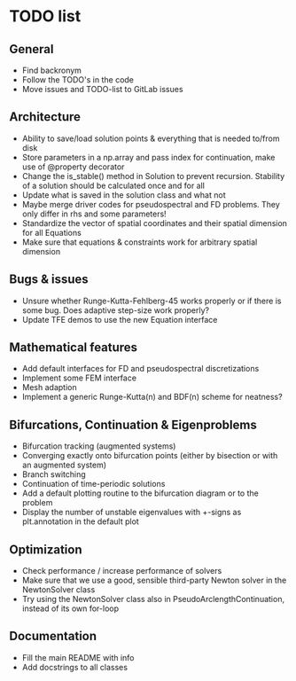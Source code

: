 
# TODO list

## General

- Find backronym
- Follow the TODO's in the code
- Move issues and TODO-list to GitLab issues

## Architecture

- Ability to save/load solution points & everything that is needed to/from disk
- Store parameters in a np.array and pass index for continuation, make use of @property decorator
- Change the is_stable() method in Solution to prevent recursion. Stability of a solution should be calculated once and for all
- Update what is saved in the solution class and what not
- Maybe merge driver codes for pseudospectral and FD problems. They only differ in rhs and some parameters!
- Standardize the vector of spatial coordinates and their spatial dimension for all Equations
- Make sure that equations & constraints work for arbitrary spatial dimension

## Bugs & issues

- Unsure whether Runge-Kutta-Fehlberg-45 works properly or if there is some bug. Does adaptive step-size work properly?
- Update TFE demos to use the new Equation interface

## Mathematical features

- Add default interfaces for FD and pseudospectral discretizations
- Implement some FEM interface
- Mesh adaption
- Implement a generic Runge-Kutta(n) and BDF(n) scheme for neatness?

## Bifurcations, Continuation & Eigenproblems

- Bifurcation tracking (augmented systems)
- Converging exactly onto bifurcation points (either by bisection or with an augmented system)
- Branch switching
- Continuation of time-periodic solutions
- Add a default plotting routine to the bifurcation diagram or to the problem
- Display the number of unstable eigenvalues with +-signs as plt.annotation in the default plot

## Optimization

- Check performance / increase performance of solvers
- Make sure that we use a good, sensible third-party Newton solver in the NewtonSolver class
- Try using the NewtonSolver class also in PseudoArclengthContinuation, instead of its own for-loop

## Documentation

- Fill the main README with info
- Add docstrings to all classes